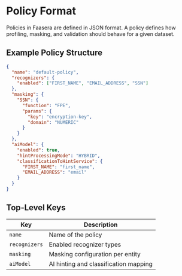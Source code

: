 # Policy Format

Policies in Faasera are defined in JSON format. A policy defines how profiling, masking, and validation should behave
for a given dataset.

## Example Policy Structure

```json
{
  "name": "default-policy",
  "recognizers": {
    "enabled": ["FIRST_NAME", "EMAIL_ADDRESS", "SSN"]
  },
  "masking": {
    "SSN": {
      "function": "FPE",
      "params": {
        "key": "encryption-key",
        "domain": "NUMERIC"
      }
    }
  },
  "aiModel": {
    "enabled": true,
    "hintProcessingMode": "HYBRID",
    "classificationToHintService": {
      "FIRST_NAME": "first_name",
      "EMAIL_ADDRESS": "email"
    }
  }
}
```

## Top-Level Keys

| Key           | Description                           |
|---------------|---------------------------------------|
| `name`        | Name of the policy                    |
| `recognizers` | Enabled recognizer types              |
| `masking`     | Masking configuration per entity      |
| `aiModel`     | AI hinting and classification mapping |